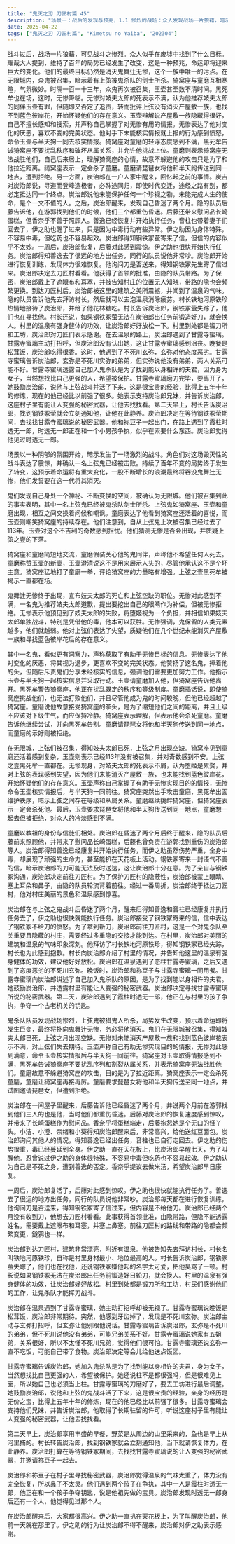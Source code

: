 ```yaml
---
title: "鬼灭之刃 刀匠村篇 45"
description: "场景一：战后的发现与预兆，1.1 惨烈的战场：众人发现战场一片狼藉，暗示战斗的激烈程度。场景一：战后的发现与预兆，1.2 找到目标：在废墟中找到了目标，但具体是什么并未明示。场景一：战后的发现与预兆，1.3 局势的改变：耀哉大人提到，持续百年的局势发生了改变，这是一个预兆，命运即将发生巨变。场景一：战后的发现与预兆，1.4 最终目标：最终目标是消灭鬼舞辻无惨，一族唯一的污点。场景二：无限城集结，2.1 异空间：鬼们意识到身处异空间，即无限城。场景二：无限城集结，2.2 上弦被杀：被招来此地，意味着有上弦被猎鬼人所杀。场景二：无限城集结，2.3 上弦的会面：猗窝座、玉壶、童磨等上弦陆续登场，互相寒暄和嘲讽。场景二：无限城集结，2.4 黑死牟：上弦之壹黑死牟一直都在。场景二：无限城集结，2.5 无惨降临：鬼舞辻无惨现身。场景三：无惨的训话与命令，3.1 妓夫太郎之死：无惨得知妓夫太郎已死，上弦之月出现空缺。场景三：无惨的训话与命令，3.2 无惨的失望：无惨对上弦的表现感到失望，认为他们未能消灭产屋敷一族，也未能找到蓝色彼岸花。场景三：无惨的训话与命令，3.3 玉壶的情报：玉壶声称自己有助无惨实现目的的情报。场景三：无惨的训话与命令，3.4 无惨的命令：无惨命令玉壶核实情报后，与半天狗一同前往。场景三：无惨的训话与命令，3.5 上弦间的互动：猗窝座对童磨出手，黑死牟出面维护秩序，暗示上弦之间的等级和关系。场景三：无惨的训话与命令，3.6 童磨的挑衅：童磨继续挑衅猗窝座，但猗窝座表示一定会杀死他。场景三：无惨的训话与命令，3.7 传送：玉壶要求琵琶女将他和半天狗传送到同一地点。场景四：炭治郎的康复与刀匠村之旅，4.1 教祖与信徒：童磨以教祖的身份与信徒互动。场景四：炭治郎的康复与刀匠村之旅，4.2 炭治郎苏醒：炭治郎从昏迷中醒来，得知自己已经昏迷了两个月。场景四：炭治郎的康复与刀匠村之旅，4.3 后藤的照顾：隐的队员后藤照顾炭治郎，并带来了慰问品。场景四：炭治郎的康复与刀匠村之旅，4.4 伙伴们的状况：炭治郎得知善逸已经恢复并出任务，伊之助也已经醒来。场景四：炭治郎的康复与刀匠村之旅，4.5 伊之助：伊之助在天花板上，展示了他顽强的生命力。场景四：炭治郎的康复与刀匠村之旅，4.6 钢铁冢的信：钢铁冢寄来了信，但内容不妙，暗示炭治郎的刀可能无法及时送达。场景四：炭治郎的康复与刀匠村之旅，4.7 前往刀匠村：炭治郎决定前往刀匠村，亲自与钢铁冢沟通。场景四：炭治郎的康复与刀匠村之旅，4.8 刀匠村的隐蔽：为了保护刀匠村，炭治郎被蒙上眼睛、塞上耳朵和鼻子，由隐轮流背着前往。场景四：炭治郎的康复与刀匠村之旅，4.9 抵达刀匠村：炭治郎终于抵达刀匠村，对村庄的景色和温泉感到惊喜。场景五：刀匠村的日常，5.1 拜访村长：炭治郎拜访村长铁地河原铁珍，得知钢铁冢失踪。场景五：刀匠村的日常，5.2 村长的介绍：村长介绍了村里的情况，并让炭治郎好好放松。场景五：刀匠村的日常，5.3 温泉：炭治郎得知村里的温泉有各种功效。场景五：刀匠村的日常，5.4 恋柱甘露寺蜜璃：炭治郎在温泉遇到了恋柱甘露寺蜜璃。场景五：刀匠村的日常，5.5 玄弥：炭治郎遇到了不死川玄弥，但对方态度恶劣。场景五：刀匠村的日常，5.6 晚饭：炭治郎和祢豆子与甘露寺蜜璃一同吃饭。场景五：刀匠村的日常，5.7 柱的往事：甘露寺蜜璃讲述了自己加入鬼杀队的原因，是为了找到能以身相许的夫君。场景五：刀匠村的日常，5.8 甘露寺的鼓励：甘露寺蜜璃鼓励炭治郎，并透露村里有能让人变强的秘密武器。场景五：刀匠村的日常，5.9 寻找秘密武器：炭治郎决定寻找甘露寺蜜璃所说的秘密武器。场景五：刀匠村的日常，5.10 霞柱时透无一郎：炭治郎遇到了霞柱时透无一郎，他正在与村里的孩子争执。场景六：回忆，6.1 炭治郎：炭治郎回忆起大家对他的关心。场景六：回忆，6.2 伊之助：伊之助一直在天花板上，为了叫醒炭治郎。"
date: 2025-04-22
tags: ["鬼灭之刃 刀匠村篇", "Kimetsu no Yaiba", "202304"]
---
```


战斗过后，战场一片狼藉，可见战斗之惨烈。众人似乎在废墟中找到了什么目标。耀哉大人提到，维持了百年的局势已经发生了改变，这是一种预兆，命运即将迎来巨大的变化。他们的最终目标仍然是消灭鬼舞辻无惨，这个一族中唯一的污点。在无限城内，众鬼被召集，暗示着有上弦被鬼杀队的剑士所杀。猗窝座与童磨互相寒暄，气氛微妙。时隔一百一十三年，众鬼再次被召集，玉壶甚至数不清时间。黑死牟也在场，这时，无惨降临。无惨对妓夫太郎的死表示不满，认为他推荐妓夫太郎的同伴玉壶有罪，但随即又否定了追责，转而批评上弦没有消灭产屋敷一族，也找不到蓝色彼岸花，开始怀疑他们的存在意义。玉壶辩解说产屋敷一族隐藏得很好，自己不擅长感知和搜索，并声称自己掌握了对无惨有用的情报。无惨表达了他对变化的厌恶，喜欢不变的完美状态。他对手下未能核实情报就上报的行为感到愤怒，命令玉壶与半天狗一同去核实情报。猗窝座对童磨的轻浮态度感到不满，黑死牟告诫猗窝座不要扰乱秩序和破坏从属关系，并允许他挑战上位。童磨则表示猗窝座无法战胜他们，自己后来居上，理解猗窝座的心情，故意不躲避他的攻击只是为了和他拉近距离。猗窝座表示一定会杀了童磨。童磨请琵琶女将他和半天狗传送到同一地点，遭到拒绝。另一方面，炭治郎在一户人家中醒来，回忆起之前的事情。炭吉对炭治郎说，寻道而登峰造极者，必殊途同归，即使时代变迁，途经之路有别，都必定抵达同一个终点。炭治郎说他未能保护任何一个珍视之物，未能完成人生的使命，是个一文不值的人。之后，炭治郎醒来，发现自己昏迷了两个月。隐的队员后藤告诉他，在游郭找到他们的时候，他们三个都重伤昏迷。后藤还带来慰问品长崎蛋糕，但香奈乎不善于照顾人。善逸已经恢复并开始执行任务，音柱也带着妻子们回去了，伊之助也醒了过来，只是因为中毒行动有些异常。伊之助因为身体特殊，不容易中毒，但吃药也不容易起效。炭治郎得知钢铁冢萤寄来了信，但信的内容似乎不太妙。一周后，炭治郎恢复，后藤对此感到震惊。伊之助也很快开始执行任务。炭治郎得知善逸去了很远的地方出任务，同行的队员说他非常吵。炭治郎开始进行恢复训练，发现体力很难恢复。他询问刀是否送来，得知钢铁冢先生寄了信过来。炭治郎决定去刀匠村看看。他获得了首领的批准，由隐的队员带路。为了保密，炭治郎戴上了遮眼布和耳塞，并被告知村庄的位置无人知晓，带路的隐也会频繁更换。到达刀匠村后，炭治郎被这里的建筑之美所震撼，并闻到了温泉的气味。隐的队员告诉他先去拜访村长，然后就可以去泡温泉消除疲劳。村长铁地河原铁珍热情地接待了炭治郎，并给了他花林糖吃。村长告诉炭治郎，钢铁冢萤失踪了，他们也在寻找他。村长还说，如果钢铁冢萤无法在炭治郎出任务前锻造好刀，就会换人。村里的温泉有强身健体的功效，让炭治郎好好放松一下。村里到处都是锻刀所和工坊，炭治郎对刀匠们表示感谢。在去温泉的路上，炭治郎遇到了甘露寺蜜璃。甘露寺蜜璃主动打招呼，但炭治郎没有认出她，这让甘露寺蜜璃感到沮丧。晚餐是松茸饭，炭治郎吃得很香。这时，他遇到了不死川玄弥，玄弥对他态度恶劣。甘露寺蜜璃告诉炭治郎，玄弥是不死川实弥的弟弟，但实弥说他没有弟弟，两人关系可能不好。甘露寺蜜璃透露自己加入鬼杀队是为了找到能以身相许的夫君，因为身为女子，当然想找比自己更强的人，希望被保护。甘露寺蜜璃磨刀完毕，要离开了，她鼓励炭治郎，说他与上弦战斗并活了下来，这是很宝贵的经验，比得上五年十年的修炼，现在的他已经比以前强了很多。她表示支持炭治郎兄妹，并告诉炭治郎，这座村子里有能让人变强的秘密武器，让他去找找看。第二天早上，村长告诉炭治郎，找到钢铁冢萤就会立刻通知他，让他在此静养。炭治郎决定在等待钢铁冢萤期间，去找找甘露寺蜜璃说的秘密武器。他和祢豆子一起出门，在路上遇到了霞柱时透无一郎，时透无一郎正在和一个小男孩争执，似乎在索要什么东西。炭治郎觉得他见过时透无一郎。

场景以一种阴郁的氛围开始，暗示发生了一场激烈的战斗。角色们对这场毁灭性的战斗表达了震惊，并确认一名上弦鬼已经被击败。持续了百年不变的局势终于发生了转变，这预示着命运将有重大变化，一股不断增长的浪潮最终将吞没鬼舞辻无惨，他们发誓要在这一代将其消灭。

鬼们发现自己身处一个神秘、不断变换的空间，被确认为无限城。他们被召集到此的事实表明，其中一名上弦鬼已经被鬼杀队剑士所杀。上弦鬼如猗窝座、玉壶和童磨出现，相互之间交换着问候和嘲讽。童磨表达了他看到猗窝座还活着的喜悦，而玉壶则嘲笑猗窝座的持续存在。他们注意到，自从上弦鬼上次被召集已经过去了113年。玉壶对这个不吉利的奇数感到担忧。他们猜测无惨是否会出现，并质疑上弦之壹的下落。

猗窝座和童磨简短地交流，童磨假装关心他的鬼同伴，声称他不希望任何人死去。童磨称赞玉壶的新壶，玉壶澄清说这不是用来展示人头的，尽管他承认这不是个坏主意。猗窝座猛地打了童磨一拳，评论猗窝座的力量略有增强。上弦之壹黑死牟被揭示一直都在场。

鬼舞辻无惨终于出现，宣布妓夫太郎的死亡和上弦空缺的职位。无惨对此感到不满，一名鬼为推荐妓夫太郎道歉，提出要挖出自己的眼睛作为补偿，但被无惨拒绝。无惨表示他预见到了妓夫太郎的失败，将堕姬视为一个负担，并相信如果妓夫太郎单独战斗，特别是凭借他的毒，他本可以获胜。无惨强调，鬼保留的人类元素越多，他们就越弱。他对上弦们表达了失望，质疑他们在几个世纪未能消灭产屋敷一族和寻找蓝色彼岸花后的存在意义。

其中一名鬼，看似更有洞察力，声称获取了有助于无惨目标的信息。无惨表达了他对变化的厌恶，将其视为退步，更喜欢不变的完美状态。他赞扬了这名鬼，捧着他的头，但随后斥责鬼们分享未经核实的信息，强调他们需要更加努力工作。他指示玉壶与半天狗一起核实信息并采取行动。玉壶请童磨加入他，但猗窝座告诉他离开。黑死牟警告猗窝座，他正在扰乱既定的秩序和等级制度。童磨插话说，即使猗窝座挑战他们，也无法打败他们，并且尽管他成为鬼的时间较晚，但他已经超越了猗窝座。童磨说他故意接受猗窝座的拳头，是为了缩短他们之间的距离，并且上级不应该对下级生气，而应保持冷静。猗窝座表示理解，但表示他会杀死童磨。童磨告诉他继续尝试，并向黑死牟告别。童磨请琵琶女将他和半天狗传送到同一地点，而童磨的示好则被拒绝。

在无限城，上弦们被召集，得知妓夫太郎已死，上弦之月出现空缺。猗窝座见到童磨还活着感到复杂，玉壶则表示已经113年没有被召集，并对奇数感到不安。上弦之壹黑死牟一直都在。无惨现身，对妓夫太郎的死表示不屑，认为堕姬是累赘，并对上弦的表现感到失望，因为他们未能消灭产屋敷一族，也未能找到蓝色彼岸花，开始怀疑他们的存在意义。玉壶声称自己掌握了有助于无惨实现目的的情报，无惨命令玉壶核实情报后，与半天狗一同前往。猗窝座突然出手攻击童磨，黑死牟出面维护秩序，暗示上弦之间存在等级和从属关系。童磨继续挑衅猗窝座，但猗窝座表示一定会杀死他。最后，玉壶要求琵琶女将他和半天狗传送到同一地点，童磨想一起去但被拒绝，对众人的冷淡感到不满。

童磨以教祖的身份与信徒们相处。炭治郎在昏迷了两个月后终于醒来，隐的队员后藤前来照顾他，并带来了慰问品长崎蛋糕，后藤也曾负责在游郭找到重伤的炭治郎等人。炭治郎得知善逸已经康复并开始执行任务，而伊之助虽然伤势严重，全身中毒，却展现了顽强的生命力，甚至能扒在天花板上活动。钢铁冢寄来一封语气不善的信，暗示炭治郎的刀可能无法及时送达，这让炭治郎十分在意。为了亲自与钢铁冢沟通，炭治郎决定前往刀匠村。为了保护刀匠村的隐蔽性，炭治郎被蒙上眼睛、塞上耳朵和鼻子，由隐的队员轮流背着前往。经过一番周折，炭治郎终于抵达刀匠村，他对村庄美丽的景色和温泉感到惊喜。

炭治郎在与上弦之鬼战斗后昏迷了两个月，醒来后得知善逸和音柱已经康复并执行任务去了，伊之助也很快就能执行任务。炭治郎接受了钢铁冢寄来的信，信中表达了钢铁冢不给刀的愤怒。为了拿到新刀，炭治郎前往刀匠村，这是一个对鬼杀队至关重要且隐藏的村庄，需要经过多重隐的交接才能到达。在村里，炭治郎对美丽的建筑和温泉的气味印象深刻。他拜访了村长铁地河原铁珍，得知钢铁冢已经失踪，村长也为此感到抱歉。村长向炭治郎介绍了村里的情况，并告知他这里的温泉有强身健体的功效，建议他好好放松。炭治郎在温泉遇到了恋柱甘露寺蜜璃，之后又遇到了态度恶劣的不死川玄弥。晚饭时，炭治郎和祢豆子与甘露寺蜜璃一同用餐。甘露寺蜜璃向炭治郎讲述了自己加入鬼杀队的原因，是为了找到能以身相许的夫君。她鼓励炭治郎，并透露村里有能让人变强的秘密武器。炭治郎决定寻找甘露寺蜜璃所说的秘密武器。第二天，炭治郎遇到了霞柱时透无一郎，他正在与村里的孩子争执，争夺一个古老机关的钥匙。

鬼杀队队员发现战场惨烈，上弦鬼被猎鬼人所杀，局势发生改变，预示着命运即将发生巨变，最终将扑向鬼舞辻无惨，务必将他消灭。鬼们在无限城被召集，得知妓夫太郎已死，上弦之月出现空缺。无惨对未能消灭产屋敷一族和找到蓝色彼岸花表示不满，对上弦们失去期待。玉壶声称自己有助无惨实现目的的情报，无惨对此感到满意，命令玉壶核实情报后与半天狗一同前往。猗窝座对玉壶取得情报感到不满，黑死牟告诫猗窝座不要扰乱序列和割裂从属关系，并表示猗窝座无法战胜他们。童磨故意不躲避猗窝座的攻击，目的是为了拉近距离。猗窝座表示一定会杀死童磨，童磨让猗窝座再接再厉。童磨要求琵琶女将他和半天狗传送至同一地点，并试图邀请琵琶女，但遭到拒绝。

炭治郎在一间屋子里醒来，后藤告诉他已经昏迷了两个月，并说两个月前在游郭找到他们三人的也是他，当时他们都重伤昏迷。后藤对炭治郎的恢复速度感到惊叹，并带来了长崎蛋糕作为慰问品。香奈乎将蛋糕端走，后藤抱怨她是个无口的怪丫头。小洁、小澄、奈绪和小葵得知炭治郎醒来后，非常高兴，给他送红豆面包。炭治郎询问其他人的情况，得知善逸已经出任务，音柱也已自行走回去。伊之助的伤势很重，毒已经蔓延到全身。伊之助一直在天花板上，比炭治郎早醒七天，为了叫醒他。忍曾说过伊之助的身体很特殊，不容易中毒但吃药也不容易起效。伊之助认为自己是不死之身，遭到善逸的否定。香奈乎提议去做米汤，希望炭治郎早日康复。

一周后，炭治郎复活了，后藤对此感到惊叹。伊之助也很快就能执行任务了。善逸去了很远的地方出任务，同行的队员说他非常吵。炭治郎每天都在进行恢复训练，他询问刀是否送来，得知钢铁冢寄了信过来，但内容是不给他刀。炭治郎已经两个月没有收到刀，他想去刀匠村看看。此事获得首领批准，由隐带路，但隐不能透露姓名，需要戴上遮眼布和耳塞，并塞上鼻塞。前往刀匠村的路线和带路的隐都会频繁变更，鎹鸦也一样。

炭治郎到达刀匠村，建筑非常漂亮，附近有温泉。他被告知先去拜访村长，村长名叫铁地河原铁珍，自称是村里身材最小、地位最高的人。村长告诉炭治郎，钢铁冢萤失踪了，他们也在找他，还说钢铁冢嫌他起的名字太可爱，把他臭骂了一顿。村长说如果钢铁冢无法在炭治郎出任务前锻造好日轮刀，就会换人。村里的温泉有强身健体的功效，让炭治郎好好放松。村里到处都是锻刀所和工坊，村民们感谢他们的工作，让鬼杀队才能挥刀战斗。

炭治郎在温泉遇到了甘露寺蜜璃，她主动打招呼却被无视了。甘露寺蜜璃说晚饭是松茸饭，炭治郎非常期待。突然，他感到牙齿掉了，发现是不死川玄弥。炭治郎主动与玄弥打招呼，但玄弥让他别跟他说话。甘露寺蜜璃告诉炭治郎，玄弥是不死川的弟弟，但不死川说他没有弟弟，可能兄弟关系不好。甘露寺蜜璃说她家有五姐弟，关系很好，所以不太懂不死川兄弟，觉得他们很可怕。甘露寺蜜璃还说玄弥一直不吃饭，可能自己带了食物。炭治郎决定等会儿给他送点饭团。

甘露寺蜜璃告诉炭治郎，她加入鬼杀队是为了找到能以身相许的夫君，身为女子，当然想找比自己更强的人，希望被保护。她还说柱不是都很强吗，但是很难见上面，所以她自己也必须当上柱。甘露寺蜜璃的刀磨好了，要去工坊进行最后调整。她鼓励炭治郎，说他和上弦的鬼战斗活了下来，这是很宝贵的经验，亲身的经历是无价之宝，比得上五年十年的修炼，现在的他已经比以前强了很多。甘露寺蜜璃会支持他们兄妹，并告诉炭治郎，他取得了长期驻留的许可，听说这座村子里有能让人变强的秘密武器，让他去找找看。

第二天早上，炭治郎享用丰盛的早餐，野菜是从周边的山里采来的，鱼也是早上从河里捕的。村长转告炭治郎，找到钢铁冢就会立刻通知他，当下就请恢复体力，在此静养。炭治郎打算在等待钢铁冢期间，去找找甘露寺蜜璃说的让人变强的秘密武器，并邀请祢豆子一起去。

炭治郎和祢豆子在村子里寻找秘密武器，炭治郎觉得温泉的气味太重了，体力没有完全恢复，所以鼻子不太灵。他们遇到两个孩子在争执，其中一人是霞柱时透无一郎，他正在和一个孩子争夺钥匙，说是他祖先做的宝贝。炭治郎发现时透无一郎身后还有一个人，他觉得见过那个人。

在炭治郎醒来后，大家都很高兴。伊之助一直扒在天花板上，为了叫醒炭治郎，他前一天就在那里了。伊之助的行为让炭治郎不得不醒来，炭治郎对伊之助表示感谢。